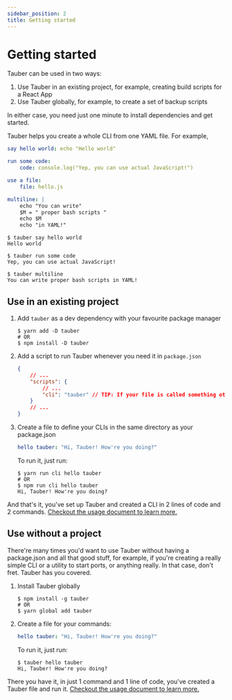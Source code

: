 ```yaml
---
sidebar_position: 2
title: Getting started
---
```


# Getting started

Tauber can be used in two ways:
1. Use Tauber in an existing project, for example, creating build scripts for a React App
2. Use Tauber globally, for example, to create a set of backup scripts

In either case, you need just one minute to install dependencies and get started.

Tauber helps you create a whole CLI from one YAML file. For example,

```yaml title="cli.yaml"
say hello world: echo "Hello world"

run some code:
    code: console.log("Yep, you can use actual JavaScript!")

use a file:
    file: hello.js

multiline: |
    echo "You can write"
    $M = " proper bash scripts "
    echo $M
    echo "in YAML!"
```

```shell title="In your shell"
$ tauber say hello world
Hello world

$ tauber run some code
Yep, you can use actual JavaScript!

$ tauber multiline
You can write proper bash scripts in YAML!
```

## Use in an existing project

1.  Add `tauber` as a dev dependency with your favourite package manager

    ```shell
    $ yarn add -D tauber
    # OR
    $ npm install -D tauber
    ```

2.  Add a script to run Tauber whenever you need it in `package.json`

    ```json title="package.json"
    {
    	// ...
    	"scripts": {
    		// ...
    		"cli": "tauber" // TIP: If your file is called something other than cli.yaml, please add --file yourfile.yaml to tauber!
    	}
    	// ...
    }
    ```

3.  Create a file to define your CLIs in the same directory as your package.json

    ```yaml title="cli.yaml"
    hello tauber: "Hi, Tauber! How're you doing?"
    ```

    To run it, just run:

    ```shell
    $ yarn run cli hello tauber
    # OR
    $ npm run cli hello tauber
    Hi, Tauber! How're you doing?
    ```

And that's it, you've set up Tauber and created a CLI in 2 lines of code and 2 commands. [Checkout the usage document to learn more.](usage)

## Use without a project

There're many times you'd want to use Tauber without having a package.json and all that good stuff, for example, if you're creating a really simple CLI or a utility to start ports, or anything really. In that case, don't fret. Tauber has you covered.

1. Install Tauber globally

    ```shell
    $ npm install -g tauber
    # OR
    $ yarn global add tauber
    ```

2. Create a file for your commands:

    ```yaml title="cli.yaml"
    hello tauber: "Hi, Tauber! How're you doing?"
    ```

    To run it, just run:

    ```shell
    $ tauber hello tauber
    Hi, Tauber! How're you doing?
    ```

There you have it, in just 1 command and 1 line of code, you've created a Tauber file and run it. [Checkout the usage document to learn more.](usage)
